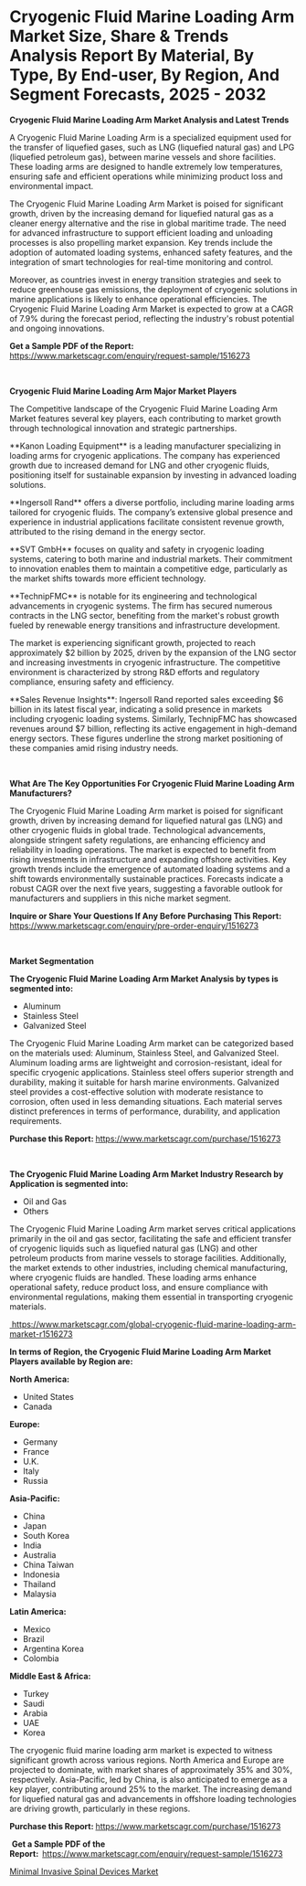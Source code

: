 <p><h1>Cryogenic Fluid Marine Loading Arm Market Size, Share & Trends Analysis Report By Material, By Type, By End-user, By Region, And Segment Forecasts, 2025 - 2032</h1></p><p><strong>Cryogenic Fluid Marine Loading Arm Market Analysis and Latest Trends</strong></p>
<p><p>A Cryogenic Fluid Marine Loading Arm is a specialized equipment used for the transfer of liquefied gases, such as LNG (liquefied natural gas) and LPG (liquefied petroleum gas), between marine vessels and shore facilities. These loading arms are designed to handle extremely low temperatures, ensuring safe and efficient operations while minimizing product loss and environmental impact.</p><p>The Cryogenic Fluid Marine Loading Arm Market is poised for significant growth, driven by the increasing demand for liquefied natural gas as a cleaner energy alternative and the rise in global maritime trade. The need for advanced infrastructure to support efficient loading and unloading processes is also propelling market expansion. Key trends include the adoption of automated loading systems, enhanced safety features, and the integration of smart technologies for real-time monitoring and control.</p><p>Moreover, as countries invest in energy transition strategies and seek to reduce greenhouse gas emissions, the deployment of cryogenic solutions in marine applications is likely to enhance operational efficiencies. The Cryogenic Fluid Marine Loading Arm Market is expected to grow at a CAGR of 7.9% during the forecast period, reflecting the industry's robust potential and ongoing innovations.</p></p>
<p><strong>Get a Sample PDF of the Report:&nbsp;</strong> <a href="https://www.marketscagr.com/enquiry/request-sample/1516273?utm_campaign=2796&utm_medium=2&utm_source=Github&utm_content=ia&utm_term=29032025&utm_id=cryogenic-fluid-marine-loading-arm">https://www.marketscagr.com/enquiry/request-sample/1516273</a></p>
<p>&nbsp;</p>
<p><strong>Cryogenic Fluid Marine Loading Arm Major Market Players</strong></p>
<p><p>The Competitive landscape of the Cryogenic Fluid Marine Loading Arm Market features several key players, each contributing to market growth through technological innovation and strategic partnerships. </p><p>**Kanon Loading Equipment** is a leading manufacturer specializing in loading arms for cryogenic applications. The company has experienced growth due to increased demand for LNG and other cryogenic fluids, positioning itself for sustainable expansion by investing in advanced loading solutions.</p><p>**Ingersoll Rand** offers a diverse portfolio, including marine loading arms tailored for cryogenic fluids. The company’s extensive global presence and experience in industrial applications facilitate consistent revenue growth, attributed to the rising demand in the energy sector.</p><p>**SVT GmbH** focuses on quality and safety in cryogenic loading systems, catering to both marine and industrial markets. Their commitment to innovation enables them to maintain a competitive edge, particularly as the market shifts towards more efficient technology.</p><p>**TechnipFMC** is notable for its engineering and technological advancements in cryogenic systems. The firm has secured numerous contracts in the LNG sector, benefiting from the market's robust growth fueled by renewable energy transitions and infrastructure development.</p><p>The market is experiencing significant growth, projected to reach approximately $2 billion by 2025, driven by the expansion of the LNG sector and increasing investments in cryogenic infrastructure. The competitive environment is characterized by strong R&D efforts and regulatory compliance, ensuring safety and efficiency.</p><p>**Sales Revenue Insights**: Ingersoll Rand reported sales exceeding $6 billion in its latest fiscal year, indicating a solid presence in markets including cryogenic loading systems. Similarly, TechnipFMC has showcased revenues around $7 billion, reflecting its active engagement in high-demand energy sectors. These figures underline the strong market positioning of these companies amid rising industry needs.</p></p>
<p>&nbsp;</p>
<p><strong>What Are The Key Opportunities For Cryogenic Fluid Marine Loading Arm Manufacturers?</strong></p>
<p><p>The Cryogenic Fluid Marine Loading Arm market is poised for significant growth, driven by increasing demand for liquefied natural gas (LNG) and other cryogenic fluids in global trade. Technological advancements, alongside stringent safety regulations, are enhancing efficiency and reliability in loading operations. The market is expected to benefit from rising investments in infrastructure and expanding offshore activities. Key growth trends include the emergence of automated loading systems and a shift towards environmentally sustainable practices. Forecasts indicate a robust CAGR over the next five years, suggesting a favorable outlook for manufacturers and suppliers in this niche market segment.</p></p>
<p><strong>Inquire or Share Your Questions If Any Before Purchasing This Report:</strong> <a href="https://www.marketscagr.com/enquiry/pre-order-enquiry/1516273?utm_campaign=2796&utm_medium=2&utm_source=Github&utm_content=ia&utm_term=29032025&utm_id=cryogenic-fluid-marine-loading-arm">https://www.marketscagr.com/enquiry/pre-order-enquiry/1516273</a></p>
<p>&nbsp;</p>
<p><strong>Market Segmentation</strong></p>
<p><strong>The Cryogenic Fluid Marine Loading Arm Market Analysis by types is segmented into:</strong></p>
<p><ul><li>Aluminum</li><li>Stainless Steel</li><li>Galvanized Steel</li></ul></p>
<p><p>The Cryogenic Fluid Marine Loading Arm market can be categorized based on the materials used: Aluminum, Stainless Steel, and Galvanized Steel. Aluminum loading arms are lightweight and corrosion-resistant, ideal for specific cryogenic applications. Stainless steel offers superior strength and durability, making it suitable for harsh marine environments. Galvanized steel provides a cost-effective solution with moderate resistance to corrosion, often used in less demanding situations. Each material serves distinct preferences in terms of performance, durability, and application requirements.</p></p>
<p><strong>Purchase this Report:&nbsp;</strong><a href="https://www.marketscagr.com/purchase/1516273?utm_campaign=2796&utm_medium=2&utm_source=Github&utm_content=ia&utm_term=29032025&utm_id=cryogenic-fluid-marine-loading-arm">https://www.marketscagr.com/purchase/1516273</a></p>
<p>&nbsp;</p>
<p><strong>The Cryogenic Fluid Marine Loading Arm Market Industry Research by Application is segmented into:</strong></p>
<p><ul><li>Oil and Gas</li><li>Others</li></ul></p>
<p><p>The Cryogenic Fluid Marine Loading Arm market serves critical applications primarily in the oil and gas sector, facilitating the safe and efficient transfer of cryogenic liquids such as liquefied natural gas (LNG) and other petroleum products from marine vessels to storage facilities. Additionally, the market extends to other industries, including chemical manufacturing, where cryogenic fluids are handled. These loading arms enhance operational safety, reduce product loss, and ensure compliance with environmental regulations, making them essential in transporting cryogenic materials.</p></p>
<p><a href="https://www.marketscagr.com/global-cryogenic-fluid-marine-loading-arm-market-r1516273?utm_campaign=2796&utm_medium=2&utm_source=Github&utm_content=ia&utm_term=29032025&utm_id=cryogenic-fluid-marine-loading-arm">&nbsp;https://www.marketscagr.com/global-cryogenic-fluid-marine-loading-arm-market-r1516273</a></p>
<p><strong>In terms of Region, the Cryogenic Fluid Marine Loading Arm Market Players available by Region are:</strong></p>
<p>
    <p> <strong> North America: </strong>
        <ul>
            <li>United States</li>
            <li>Canada</li>
        </ul>
        </p> 
    <p> <strong> Europe: </strong>
        <ul>
            <li>Germany</li>
            <li>France</li>
            <li>U.K.</li>
            <li>Italy</li>
            <li>Russia</li>
        </ul>
        </p> 
    <p> <strong> Asia-Pacific: </strong>
        <ul>
            <li>China</li>
            <li>Japan</li>
            <li>South Korea</li>
            <li>India</li>
            <li>Australia</li>
            <li>China Taiwan</li>
            <li>Indonesia</li>
            <li>Thailand</li>
            <li>Malaysia</li>
        </ul>
        </p> 
    <p> <strong> Latin America: </strong>
        <ul>
            <li>Mexico</li>
            <li>Brazil</li>
            <li>Argentina Korea</li>
            <li>Colombia</li>
        </ul>
        </p> 
    <p> <strong> Middle East & Africa: </strong>
        <ul>
            <li>Turkey</li>
            <li>Saudi</li>
            <li>Arabia</li>
            <li>UAE</li>
            <li>Korea</li>
        </ul>
    </p>
    </p>
<p><p>The cryogenic fluid marine loading arm market is expected to witness significant growth across various regions. North America and Europe are projected to dominate, with market shares of approximately 35% and 30%, respectively. Asia-Pacific, led by China, is also anticipated to emerge as a key player, contributing around 25% to the market. The increasing demand for liquefied natural gas and advancements in offshore loading technologies are driving growth, particularly in these regions.</p></p>
<p><strong>Purchase this Report: </strong><a href="https://www.marketscagr.com/purchase/1516273?utm_campaign=2796&utm_medium=2&utm_source=Github&utm_content=ia&utm_term=29032025&utm_id=cryogenic-fluid-marine-loading-arm">https://www.marketscagr.com/purchase/1516273</a></p>
<p>&nbsp;<strong>Get a Sample PDF of the Report:&nbsp;&nbsp;</strong><a href="https://www.marketscagr.com/enquiry/request-sample/1516273?utm_campaign=2796&utm_medium=2&utm_source=Github&utm_content=ia&utm_term=29032025&utm_id=cryogenic-fluid-marine-loading-arm">https://www.marketscagr.com/enquiry/request-sample/1516273</a></p>
<p><strong></strong></p>
<p><p><a href="https://github.com/abantolemox08/Market-Research-Report-List-1/blob/main/minimal-invasive-spinal-devices-market.md?utm_campaign=2796&utm_medium=2&utm_source=Github&utm_content=ia&utm_term=29032025&utm_id=cryogenic-fluid-marine-loading-arm">Minimal Invasive Spinal Devices Market</a></p></p>